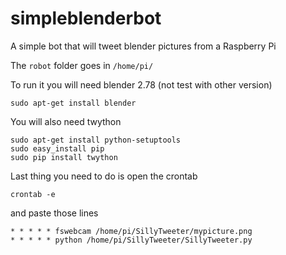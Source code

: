 # simpleblenderbot
A simple bot that will tweet blender pictures from a Raspberry Pi

The `robot` folder goes in `/home/pi/`

To run it you will need blender 2.78 (not test with other version)
```
sudo apt-get install blender
```

You will also need twython

```
sudo apt-get install python-setuptools
sudo easy_install pip
sudo pip install twython
```

Last thing you need to do is open the crontab 
```
crontab -e
```
and paste those lines
```
* * * * * fswebcam /home/pi/SillyTweeter/mypicture.png
* * * * * python /home/pi/SillyTweeter/SillyTweeter.py
``` 
